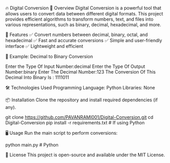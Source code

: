 
🔥 Digital Conversion
📖 Overview
Digital Conversion is a powerful tool that allows users to convert data between different digital formats. This project provides efficient algorithms to transform numbers, text, and files into various representations, such as binary, decimal, hexadecimal, and more.

🚀 Features
✅ Convert numbers between decimal, binary, octal, and hexadecimal
✅ Fast and accurate conversions
✅ Simple and user-friendly interface
✅ Lightweight and efficient

🎯 Example: Decimal to Binary Conversion

Enter the Type Of Input Number:decimal
Enter the Type Of Output Number:binary
Enter The Decimal Number:123
The Conversion Of This Decimal Into Binary Is : 1111011

🛠 Technologies Used
Programming Language: Python 
Libraries: None

📦 Installation
Clone the repository and install required dependencies (if any).

git clone https://github.com/PAVANRAMI001/Digital-Conversion.git
cd Digital-Conversion
pip install -r requirements.txt  # If using Python

🖥️ Usage
Run the main script to perform conversions:

python main.py  # Python

📝 License
This project is open-source and available under the MIT License.


